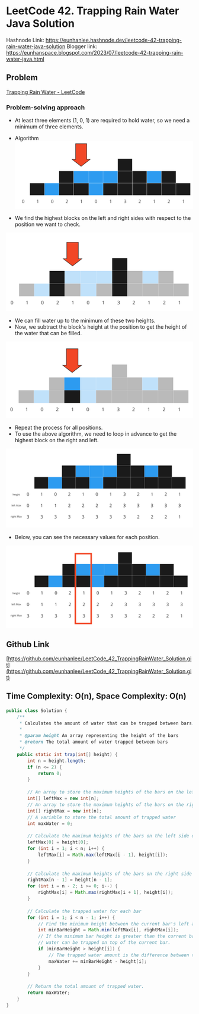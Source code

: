 # LeetCode 42. Trapping Rain Water Java Solution

Hashnode Link: https://eunhanlee.hashnode.dev/leetcode-42-trapping-rain-water-java-solution
Blogger link: https://eunhanspace.blogspot.com/2023/07/leetcode-42-trapping-rain-water-java.html

## Problem

[Trapping Rain Water - LeetCode](https://leetcode.com/problems/trapping-rain-water/?envType=featured-list&envId=top-interview-questions)

### Problem-solving approach

- At least three elements (1, 0, 1) are required to hold water, so we need a minimum of three elements.
- Algorithm
![00](https://github.com/eunhanlee/LeetCode_771_JewelsandStones_Solution/blob/master/photo/00.png)

- We find the highest blocks on the left and right sides with respect to the position we want to check.

![01](https://github.com/eunhanlee/LeetCode_771_JewelsandStones_Solution/blob/master/photo/01.png)

- We can fill water up to the minimum of these two heights.
- Now, we subtract the block's height at the position to get the height of the water that can be filled.

![02](https://github.com/eunhanlee/LeetCode_771_JewelsandStones_Solution/blob/master/photo/02.png)

- Repeat the process for all positions.
- To use the above algorithm, we need to loop in advance to get the highest block on the right and left.

![03](https://github.com/eunhanlee/LeetCode_771_JewelsandStones_Solution/blob/master/photo/03.png)

- Below, you can see the necessary values for each position.

![04](https://github.com/eunhanlee/LeetCode_771_JewelsandStones_Solution/blob/master/photo/04.png)

## Github Link

[https://github.com/eunhanlee/LeetCode_42_TrappingRainWater_Solution.git](https://github.com/eunhanlee/LeetCode_42_TrappingRainWater_Solution.git)

## Time Complexity: O(n), Space Complexity: O(n)

```java
public class Solution {
    /**
     * Calculates the amount of water that can be trapped between bars.
     *
     * @param height An array representing the height of the bars
     * @return The total amount of water trapped between bars
     */
    public static int trap(int[] height) {
        int n = height.length;
        if (n <= 2) {
            return 0;
        }

        // An array to store the maximum heights of the bars on the left side of each index
        int[] leftMax = new int[n];
        // An array to store the maximum heights of the bars on the right side of each index
        int[] rightMax = new int[n];
        // A variable to store the total amount of trapped water
        int maxWater = 0;

        // Calculate the maximum heights of the bars on the left side of each index
        leftMax[0] = height[0];
        for (int i = 1; i < n; i++) {
            leftMax[i] = Math.max(leftMax[i - 1], height[i]);
        }

        // Calculate the maximum heights of the bars on the right side of each index
        rightMax[n - 1] = height[n - 1];
        for (int i = n - 2; i >= 0; i--) {
            rightMax[i] = Math.max(rightMax[i + 1], height[i]);
        }

        // Calculate the trapped water for each bar
        for (int i = 1; i < n - 1; i++) {
            // Find the minimum height between the current bar's left and right highest bars
            int minBarHeight = Math.min(leftMax[i], rightMax[i]);
            // If the minimum bar height is greater than the current bar's height,
            // water can be trapped on top of the current bar.
            if (minBarHeight > height[i]) {
                // The trapped water amount is the difference between the minimum bar height and the current bar's height.
                maxWater += minBarHeight - height[i];
            }
        }

        // Return the total amount of trapped water.
        return maxWater;
    }
}
```
